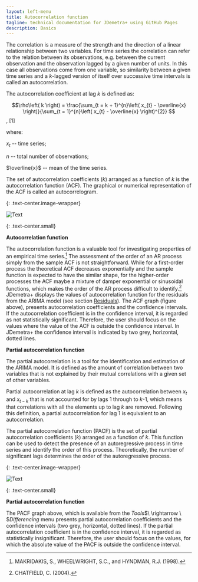```yaml
---
layout: left-menu
title: Autocorrelation function
tagline: technical documentation for JDemetra+ using GitHub Pages
description: Basics
---
```



The correlation is a measure of the strength and the direction of a
linear relationship between two variables. For time series the
correlation can refer to the relation between its observations, e.g.
between the current observation and the observation lagged by a given
number of units. In this case all observations come from one variable,
so similarity between a given time series and a $k$-lagged version of
itself over successive time intervals is called an autocorrelation.

The autocorrelation coefficient at lag $k$ is defined as:

$$\rho\left( k \right) = \frac{\sum_{t = k + 1}^{n}\left( x_{t} - \overline{x} \right)}{\sum_{t = 1}^{n}\left( x_{t} - \overline{x} \right)^{2}}
$$,   \[1\] <!--- \[7.159\]--> 

where:

$x_{t}$ -- time series;

$n$ -- total number of observations;

$\overline{x}$ -- mean of the time series.

The set of autocorrelation coefficients $(k)$ arranged as a function of
$k$ is the autocorrelation function (ACF). The graphical or numerical
representation of the ACF is called an autocorrelogram.

{: .text-center.image-wrapper}

![Text](/assets/img/annex/UG_A_image20.png)

{: .text-center.small}

**Autocorrelation function**

The autocorrelation function is a valuable tool for investigating
properties of an empirical time series.[^91] The assessment of the order
of an AR process simply from the sample ACF is not straightforward.
While for a first-order process the theoretical ACF decreases
exponentially and the sample function is expected to have the similar
shape, for the higher-order processes the ACF maybe a mixture of damper
exponential or sinusoidal functions, which makes the order of the AR
process difficult to identify.[^92] JDemetra+ displays the values of
autocorrelation function for the residuals from the ARIMA model (see
section [Residuals](..\reference-manual/residuals.html)). The ACF graph (figure above), presents autocorrelation
coefficients and the confidence intervals. If the autocorrelation
coefficient is in the confidence interval, it is regarded as not
statistically significant. Therefore, the user should focus on the
values where the value of the ACF is outside the confidence interval. In 
JDemetra+ the confidence interval is indicated by two grey, horizontal,
dotted lines.


**Partial autocorrelation function**

The partial autocorrelation is a tool for the identification and
estimation of the ARIMA model. It is defined as the amount of
correlation between two variables that is not explained by their mutual
correlations with a given set of other variables.

Partial autocorrelation at lag $k$ is defined as the autocorrelation
between $x_{t}$ and $x_{t - k}$ that is not accounted for by lags 1
through to $k$-1, which means that correlations with all the elements up
to lag $k$ are removed. Following this definition, a partial
autocorrelation for lag 1 is equivalent to an autocorrelation.

The partial autocorrelation function (PACF) is the set of partial
autocorrelation coefficients $(k)$ arranged as a function
of $k$. This function can be used to detect the presence of an
autoregressive process in time series and identify the order of this
process. Theoretically, the number of significant lags determines the 
order of the autoregressive process.

{: .text-center.image-wrapper}

![Text](/assets/img/annex/UG_A_image21.png)

{: .text-center.small}

**Partial autocorrelation function**


The PACF graph above, which
is available from the *Tools*$\  \rightarrow \ $*Differencing* menu
presents partial autocorrelation coefficients and the confidence
intervals (two grey, horizontal, dotted lines). If the partial autocorrelation coefficient is in the
confidence interval, it is regarded as statistically insignificant.
Therefore, the user should focus on the values, for which the absolute value
of the PACF is outside the confidence interval. 

[^91]: MAKRIDAKIS, S., WHEELWRIGHT, S.C., and HYNDMAN, R.J. (1998).

[^92]: CHATFIELD, C. (2004). 